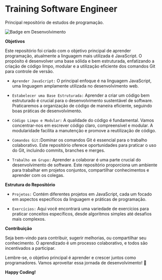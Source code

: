 # Training Software Engineer
Principal repositório de estudos de programação.

![Badge em Desenvolvimento](http://img.shields.io/static/v1?label=STATUS&message=EM%20DESENVOLVIMENTO&color=GREEN&style=for-the-badge)

**Objetivos**


Este repositório foi criado com o objetivo principal de aprender programação, atualmente a linguagem mais utilizada é JavaScript. O propósito é desenvolver uma base sólida e bem estruturada, enfatizando a criação de código limpo, modular e a utilização eficiente dos comandos Git para controle de versão.

- `Aprender JavaScript:` O principal enfoque é na linguagem JavaScript, uma linguagem amplamente utilizada no desenvolvimento web.

- `Estabelecer uma Base Estruturada:` Aprender a criar um código bem estruturado é crucial para o desenvolvimento sustentável de software. Praticaremos a organização de código de maneira eficiente, seguindo boas práticas de desenvolvimento.

- `Código Limpo e Modular:` A qualidade do código é fundamental. Vamos concentrar-nos em escrever código claro, compreensível e modular. A modularidade facilita a manutenção e promove a reutilização de código.

- `Comandos Git:`Dominar os comandos Git é essencial para o trabalho colaborativo. Este repositório oferece oportunidades para praticar o uso do Git, incluindo commits, branches e merges.

- `Trabalho em Grupo:` Aprender a colaborar é uma parte crucial do desenvolvimento de software. Este repositório proporciona um ambiente para trabalhar em projetos conjuntos, compartilhar conhecimentos e aprender com os colegas.

**Estrutura do Repositório**

- `Projetos:` Contém diferentes projetos em JavaScript, cada um focado em aspectos específicos da linguagem e práticas de programação.

- `Exercícios:` Aqui você encontrará uma variedade de exercícios para praticar conceitos específicos, desde algoritmos simples até desafios mais complexos.

**Contribuição**

Seja bem-vindo para contribuir, sugerir melhorias, ou compartilhar seu conhecimento. O aprendizado é um processo colaborativo, e todos são incentivados a participar.

Lembre-se, o objetivo principal é aprender e crescer juntos como programadores. Vamos aproveitar essa jornada de desenvolvimento! 🚀

**Happy Coding!**
